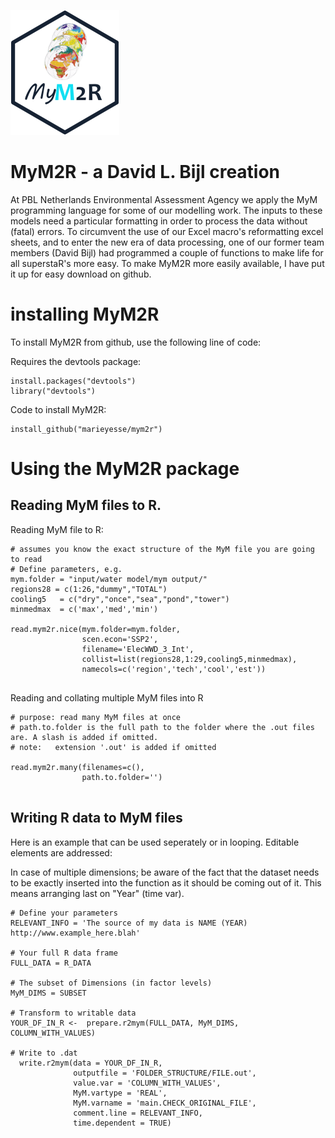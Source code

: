 ![](MyM2R_logo_small.png)

# MyM2R - a David L. Bijl creation

At PBL Netherlands Environmental Assessment Agency we apply the MyM programming language for some of our modelling work. The inputs to these models need a particular formatting in order to process the data without (fatal) errors. To circumvent the use of our Excel macro's reformatting excel sheets, and to enter the new era of data processing, one of our former team members (David Bijl) had programmed a couple of functions to make life for all superstaR's more easy. To make MyM2R more easily available, I have put it up for easy download on github.


# installing MyM2R
To install MyM2R from github, use the following line of code:

Requires the devtools package:
```
install.packages("devtools")
library("devtools")
```

Code to install MyM2R:
```
install_github("marieyesse/mym2r")
```

# Using the MyM2R package

## Reading MyM files to R.
Reading MyM file to R:

```
# assumes you know the exact structure of the MyM file you are going to read
# Define parameters, e.g.
mym.folder = "input/water model/mym output/"  
regions28 = c(1:26,"dummy","TOTAL")
cooling5   = c("dry","once","sea","pond","tower")
minmedmax  = c('max','med','min')  

read.mym2r.nice(mym.folder=mym.folder, 
                scen.econ='SSP2', 
                filename='ElecWWD_3_Int', 
                collist=list(regions28,1:29,cooling5,minmedmax), 
                namecols=c('region','tech','cool','est')) 
  
```


Reading and collating multiple MyM files into R

```
# purpose: read many MyM files at once
# path.to.folder is the full path to the folder where the .out files are. A slash is added if omitted.
# note:   extension '.out' is added if omitted

read.mym2r.many(filenames=c(), 
                path.to.folder='')
                
```

## Writing R data to MyM files
Here is an example that can be used seperately or in looping. Editable elements are addressed:

In case of multiple dimensions; be aware of the fact that the dataset needs to be exactly inserted into the function as it should be coming out of it. This means arranging last on "Year" (time var).

```
# Define your parameters
RELEVANT_INFO = 'The source of my data is NAME (YEAR) http://www.example_here.blah'

# Your full R data frame
FULL_DATA = R_DATA

# The subset of Dimensions (in factor levels)
MyM_DIMS = SUBSET

# Transform to writable data
YOUR_DF_IN_R <-  prepare.r2mym(FULL_DATA, MyM_DIMS, COLUMN_WITH_VALUES)

# Write to .dat
  write.r2mym(data = YOUR_DF_IN_R, 
              outputfile = 'FOLDER_STRUCTURE/FILE.out', 
              value.var = 'COLUMN_WITH_VALUES', 
              MyM.vartype = 'REAL',
              MyM.varname = 'main.CHECK_ORIGINAL_FILE', 
              comment.line = RELEVANT_INFO,
              time.dependent = TRUE)
```
